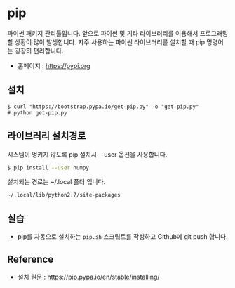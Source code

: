 # pip
파이썬 패키지 관리툴입니다.
앞으로 파이썬 및 기타 라이브러리를 이용해서 프로그래밍 할 상황이 많이 발생합니다.
자주 사용하는 파이썬 라이브러리를 설치할 때 pip 명령어는 굉장히 편리합니다.

- 홈페이지 : https://pypi.org

## 설치
```
$ curl "https://bootstrap.pypa.io/get-pip.py" -o "get-pip.py"
# python get-pip.py
```

## 라이브러리 설치경로
시스템이 엉키지 않도록 pip 설치시 --user 옵션을 사용합니다.

```bash
$ pip install --user numpy
```

설치되는 경로는 ~/.local 폴더 입니다.

```
~/.local/lib/python2.7/site-packages
```

## 실습
- pip를 자동으로 설치하는 `pip.sh` 스크립트를 작성하고 Github에 git push 합니다.

## Reference
- 설치 원문 : https://pip.pypa.io/en/stable/installing/
